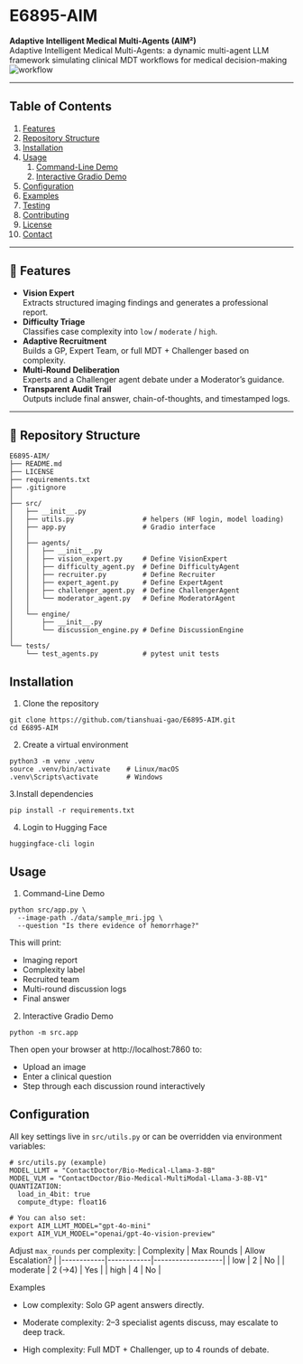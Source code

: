 # E6895-AIM

**Adaptive Intelligent Medical Multi-Agents (AIM²)**  
Adaptive Intelligent Medical Multi-Agents: a dynamic multi-agent LLM framework simulating clinical MDT workflows for medical decision-making
![workflow](https://github.com/user-attachments/assets/e4ad5614-d074-4961-85b5-9d20067b53c1)

---

## Table of Contents

1. [Features](#🌟-features)  
2. [Repository Structure](#📂-repository-structure)  
3. [Installation](#installation)  
4. [Usage](#usage)  
   1. [Command-Line Demo](#1-command-line-demo)  
   2. [Interactive Gradio Demo](#2-interactive-gradio-demo)  
5. [Configuration](#configuration)  
6. [Examples](#examples)  
7. [Testing](#testing)  
8. [Contributing](#contributing)  
9. [License](#license)  
10. [Contact](#contact)  

---

## 🌟 Features

- **Vision Expert**  
  Extracts structured imaging findings and generates a professional report.  
- **Difficulty Triage**  
  Classifies case complexity into `low` / `moderate` / `high`.  
- **Adaptive Recruitment**  
  Builds a GP, Expert Team, or full MDT + Challenger based on complexity.  
- **Multi-Round Deliberation**  
  Experts and a Challenger agent debate under a Moderator’s guidance.  
- **Transparent Audit Trail**  
  Outputs include final answer, chain-of-thoughts, and timestamped logs.  

---

## 📂 Repository Structure

```text
E6895-AIM/
├── README.md
├── LICENSE
├── requirements.txt
├── .gitignore
│
├── src/
│   ├── __init__.py
│   ├── utils.py                 # helpers (HF login, model loading)
│   ├── app.py                   # Gradio interface
│   │
│   ├── agents/
│   │   ├── __init__.py
│   │   ├── vision_expert.py     # Define VisionExpert
│   │   ├── difficulty_agent.py  # Define DifficultyAgent
│   │   ├── recruiter.py         # Define Recruiter
│   │   ├── expert_agent.py      # Define ExpertAgent
│   │   ├── challenger_agent.py  # Define ChallengerAgent
│   │   └── moderator_agent.py   # Define ModeratorAgent
│   │
│   └── engine/
│       ├── __init__.py
│       └── discussion_engine.py # Define DiscussionEngine
│
└── tests/
    └── test_agents.py           # pytest unit tests
```

## Installation

1. Clone the repository
```text
git clone https://github.com/tianshuai-gao/E6895-AIM.git
cd E6895-AIM
```

2. Create a virtual environment
```text
python3 -m venv .venv
source .venv/bin/activate    # Linux/macOS
.venv\Scripts\activate       # Windows
```

3.Install dependencies
```text
pip install -r requirements.txt
```

4. Login to Hugging Face
```text
huggingface-cli login
```

## Usage
1. Command-Line Demo
```text
python src/app.py \
  --image-path ./data/sample_mri.jpg \
  --question "Is there evidence of hemorrhage?"
```

This will print:
- Imaging report
- Complexity label
- Recruited team
- Multi-round discussion logs
- Final answer

2. Interactive Gradio Demo
```text
python -m src.app
```
Then open your browser at http://localhost:7860 to:
- Upload an image
- Enter a clinical question
- Step through each discussion round interactively

## Configuration
All key settings live in `src/utils.py` or can be overridden via environment variables:
```text
# src/utils.py (example)
MODEL_LLMT = "ContactDoctor/Bio-Medical-Llama-3-8B"
MODEL_VLM = "ContactDoctor/Bio-Medical-MultiModal-Llama-3-8B-V1"
QUANTIZATION:
  load_in_4bit: true
  compute_dtype: float16

# You can also set:
export AIM_LLMT_MODEL="gpt-4o-mini"
export AIM_VLM_MODEL="openai/gpt-4o-vision-preview"
```

Adjust `max_rounds` per complexity:
| Complexity | Max Rounds | Allow Escalation? |
|------------|------------|-------------------|
| low        | 2          | No                |
| moderate   | 2 (→4)     | Yes               |
| high       | 4          | No                |

Examples
- Low complexity: Solo GP agent answers directly.

- Moderate complexity: 2–3 specialist agents discuss, may escalate to deep track.

- High complexity: Full MDT + Challenger, up to 4 rounds of debate.
